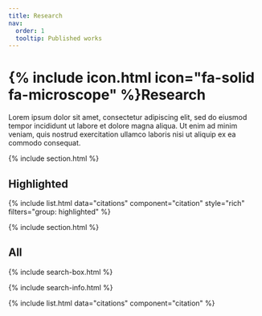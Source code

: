 ```yaml
---
title: Research
nav:
  order: 1
  tooltip: Published works
---
```


# {% include icon.html icon="fa-solid fa-microscope" %}Research

Lorem ipsum dolor sit amet, consectetur adipiscing elit, sed do eiusmod tempor incididunt ut labore et dolore magna aliqua.
Ut enim ad minim veniam, quis nostrud exercitation ullamco laboris nisi ut aliquip ex ea commodo consequat.

{% include section.html %}

## Highlighted

{% include list.html data="citations" component="citation" style="rich" filters="group: highlighted" %}

{% include section.html %}

## All

{% include search-box.html %}

{% include search-info.html %}

{% include list.html data="citations" component="citation" %}
